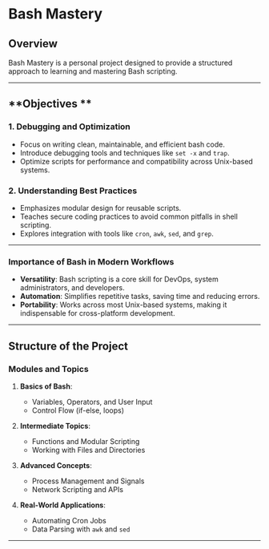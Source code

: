 # **Bash Mastery**  

## **Overview**  
Bash Mastery is a personal project designed to provide a structured approach to learning and mastering Bash scripting.

---

## **Objectives **  

### **1. Debugging and Optimization**  
- Focus on writing clean, maintainable, and efficient bash code.  
- Introduce debugging tools and techniques like `set -x` and `trap`.  
- Optimize scripts for performance and compatibility across Unix-based systems.  

### **2. Understanding Best Practices**  
- Emphasizes modular design for reusable scripts.  
- Teaches secure coding practices to avoid common pitfalls in shell scripting.  
- Explores integration with tools like `cron`, `awk`, `sed`, and `grep`.  

---

### **Importance of Bash in Modern Workflows**  
- **Versatility**: Bash scripting is a core skill for DevOps, system administrators, and developers.  
- **Automation**: Simplifies repetitive tasks, saving time and reducing errors.  
- **Portability**: Works across most Unix-based systems, making it indispensable for cross-platform development.

---

## **Structure of the Project**  

### **Modules and Topics**  
1. **Basics of Bash**:  
   - Variables, Operators, and User Input  
   - Control Flow (if-else, loops)  

2. **Intermediate Topics**:  
   - Functions and Modular Scripting  
   - Working with Files and Directories  

3. **Advanced Concepts**:  
   - Process Management and Signals  
   - Network Scripting and APIs  

4. **Real-World Applications**:  
   - Automating Cron Jobs  
   - Data Parsing with `awk` and `sed`  

---
